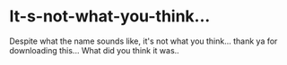 # It-s-not-what-you-think...
Despite what the name sounds like, it's not what you think...
thank ya for downloading this... 
What did you think it was..
